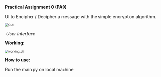 **Practical Assignment 0 (PA0)**

UI to Encipher / Decipher a message with the simple encryption algorithm.

<img src="C:\Users\Payal\Desktop\NetworkSecurity\PA0\images\GUI.png" alt="GUI" style="zoom:67%;" />

​															*User Interface*

 **Working:**

<img src="C:\Users\Payal\Desktop\NetworkSecurity\PA0\images\working_UI.png" alt="working_UI" style="zoom:67%;" />



**How to use:**

Run the main.py on local machine

